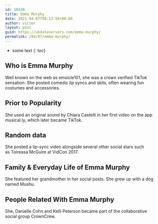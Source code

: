 ```yaml
---
id: 10438
title: Emma Murphy
date: 2021-04-07T08:13:58+00:00
author: victor
layout: post
guid: https://ukdataservers.com/emma-murphy/
permalink: /04/07/emma-murphy/
---
```


* some text
{: toc}


## Who is Emma Murphy



Well known on the web as emsicle101, she was a crown verified TikTok sensation. She posted comedic lip syncs and skits, often wearing fun costumes and accessories. 

                
                
                
## Prior to Popularity



She used an original sound by Chiara Castelli in her first video on the app musical.ly, which later became TikTok. 

                
                
                
## Random data



She posted a lip-sync video alongside several other social stars such as Toireasa McGuire at VidCon 2017. 

                
                
                
## Family & Everyday Life of Emma Murphy



She featured her grandmother in her social posts. She grew up with a dog named Mushu.

                
                
                
## People Related With Emma Murphy



She, Danielle Cohn and Kelli Peterson became part of the collaborative social group CrownCrew. 

                
              
            
          
          
          